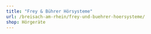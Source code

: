 ```yaml
---
title: "Frey & Bührer Hörsysteme"
url: /breisach-am-rhein/frey-und-buehrer-hoersysteme/
shop: Hörgeräte
---
```

